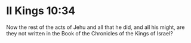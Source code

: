 # II Kings 10:34

Now the rest of the acts of Jehu and all that he did, and all his might, are they not written in the Book of the Chronicles of the Kings of Israel?
